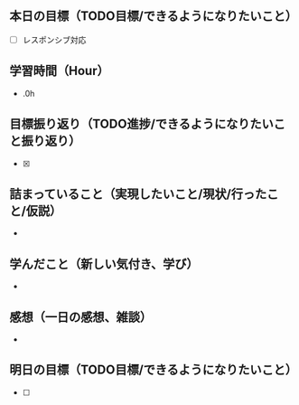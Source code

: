 ## 本日の目標（TODO目標/できるようになりたいこと）
- [ ] レスポンシブ対応
　
## 学習時間（Hour）
- .0h

## 目標振り返り（TODO進捗/できるようになりたいこと振り返り）
- [x]

##  詰まっていること（実現したいこと/現状/行ったこと/仮説）
-

## 学んだこと（新しい気付き、学び）
-

## 感想（一日の感想、雑談）
-

## 明日の目標（TODO目標/できるようになりたいこと）
- [ ]

